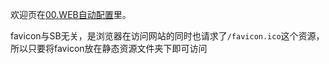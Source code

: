 欢迎页在[00.WEB自动配置](00.WEB自动配置.md)里。

favicon与SB无关，是浏览器在访问网站的同时也请求了`/favicon.ico`这个资源，所以只要将favicon放在静态资源文件夹下即可访问